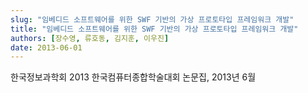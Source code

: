 ```yaml
---
slug: "임베디드 소프트웨어를 위한 SWF 기반의 가상 프로토타입 프레임워크 개발"
title: "임베디드 소프트웨어를 위한 SWF 기반의 가상 프로토타입 프레임워크 개발"
authors: [장수영, 류호동, 김지훈, 이우진]
date: 2013-06-01
---
```


한국정보과학회 2013 한국컴퓨터종합학술대회 논문집, 2013년 6월
